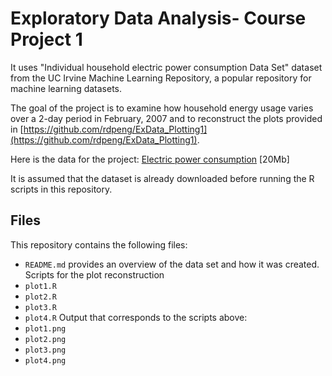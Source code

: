 #  Exploratory Data Analysis- Course Project 1

It uses "Individual household electric power consumption Data Set" dataset from the UC Irvine Machine Learning Repository, a popular repository for machine learning datasets. 

The goal of the project is to examine how household energy usage varies over a 2-day period in February, 2007 and to reconstruct the plots provided in [https://github.com/rdpeng/ExData_Plotting1](https://github.com/rdpeng/ExData_Plotting1).

Here is the data for the project: <a href="https://d396qusza40orc.cloudfront.net/exdata%2Fdata%2Fhousehold_power_consumption.zip">Electric power consumption</a> [20Mb]

It is assumed that the dataset is already downloaded before running the R scripts in this repository.

## Files
This repository contains the following files:
- `README.md` provides an overview of the data set and how it was created.
Scripts for the plot reconstruction
- `plot1.R` 
- `plot2.R` 
- `plot3.R` 
- `plot4.R` 
Output that corresponds to the scripts above:
- `plot1.png` 
- `plot2.png` 
- `plot3.png` 
- `plot4.png` 
